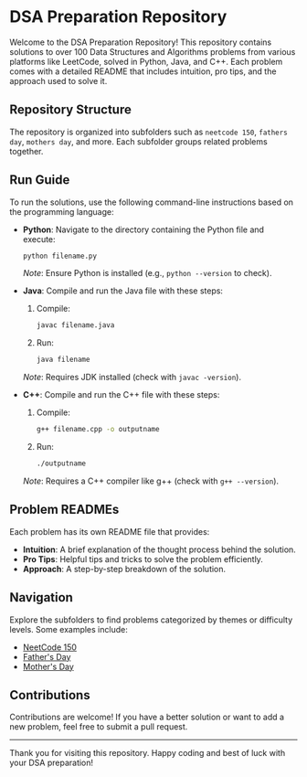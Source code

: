 # DSA Preparation Repository

Welcome to the DSA Preparation Repository! This repository contains solutions to over 100 Data Structures and Algorithms problems from various platforms like LeetCode, solved in Python, Java, and C++. Each problem comes with a detailed README that includes intuition, pro tips, and the approach used to solve it.

## Repository Structure

The repository is organized into subfolders such as `neetcode 150`, `fathers day`, `mothers day`, and more. Each subfolder groups related problems together.

## Run Guide

To run the solutions, use the following command-line instructions based on the programming language:

- **Python**:
  Navigate to the directory containing the Python file and execute:
  ```sh
  python filename.py
  ```
  *Note*: Ensure Python is installed (e.g., `python --version` to check).

- **Java**:
  Compile and run the Java file with these steps:
  1. Compile:
     ```sh
     javac filename.java
     ```
  2. Run:
     ```sh
     java filename
     ```
  *Note*: Requires JDK installed (check with `javac -version`).

- **C++**:
  Compile and run the C++ file with these steps:
  1. Compile:
     ```sh
     g++ filename.cpp -o outputname
     ```
  2. Run:
     ```sh
     ./outputname
     ```
  *Note*: Requires a C++ compiler like g++ (check with `g++ --version`).

## Problem READMEs

Each problem has its own README file that provides:

- **Intuition**: A brief explanation of the thought process behind the solution.
- **Pro Tips**: Helpful tips and tricks to solve the problem efficiently.
- **Approach**: A step-by-step breakdown of the solution.

## Navigation

Explore the subfolders to find problems categorized by themes or difficulty levels. Some examples include:

- [NeetCode 150](./neetcode150)
- [Father's Day](./fathersday)
- [Mother's Day](./mothersday)

## Contributions

Contributions are welcome! If you have a better solution or want to add a new problem, feel free to submit a pull request.

---

Thank you for visiting this repository. Happy coding and best of luck with your DSA preparation!

